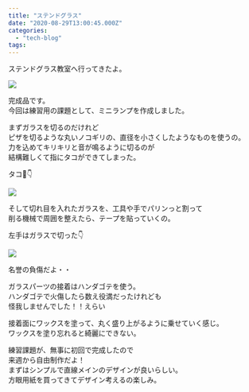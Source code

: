 ```yaml
---
title: "ステンドグラス"
date: "2020-08-29T13:00:45.000Z"
categories: 
  - "tech-blog"
tags: 
---
```


ステンドグラス教室へ行ってきたよ。

![](https://media.discordapp.net/attachments/617000464000483358/749179495696695336/IMG_20200829_152417.jpg?width=720&height=960)

完成品です。  
今回は練習用の課題として、ミニランプを作成しました。

まずガラスを切るのだけれど  
ピザを切るような丸いノコギリの、直径を小さくしたようなものを使うの。  
力を込めてキリキリと音が鳴るように切るのが  
結構難しくて指にタコができてしまった。

タコ🐙👇

![](https://media.discordapp.net/attachments/617000464000483358/749180177774280794/20-08-29-17-14-20-090_deco.jpg?width=960&height=960)

そして切れ目を入れたガラスを、工具や手でパリンっと割って  
削る機械で周囲を整えたら、テープを貼っていくの。

左手はガラスで切った👇

![](https://media.discordapp.net/attachments/617000464000483358/749179496154005504/20-08-29-17-10-27-566_deco.jpg?width=960&height=960)

名誉の負傷だよ・・

ガラスパーツの接着はハンダゴテを使う。  
ハンダゴテで火傷したら数え役満だったけれども  
怪我しませんでした！！えらい

接着面にワックスを塗って、丸く盛り上がるように乗せていく感じ。  
ワックスを塗り忘れると綺麗にできない。

練習課題が、無事に初回で完成したので  
来週から自由制作だよ！  
まずはシンプルで直線メインのデザインが良いらしい。  
方眼用紙を買ってきてデザイン考えるの楽しみ。
